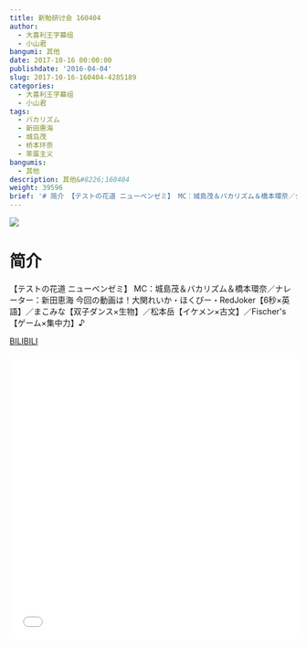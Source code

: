 ```yaml
---
title: 新勉研讨会 160404
author:
  - 大喜利王字幕组
  - 小山君
bangumi: 其他
date: 2017-10-16 00:00:00
publishdate: '2016-04-04'
slug: 2017-10-16-160404-4285189
categories:
  - 大喜利王字幕组
  - 小山君
tags:
  - バカリズム
  - 新田惠海
  - 城岛茂
  - 桥本环奈
  - 笨蛋主义
bangumis:
  - 其他
description: 其他&#8226;160404
weight: 39596
brief: '# 简介 【テストの花道 ニューベンゼミ】 MC：城島茂＆バカリズム＆橋本環奈／ナレーター：新田恵海 今回の動画は！大関れいか・ほくぴー・RedJoker【6秒×英語】／まこみな【双子ダンス×生物】／松本岳【イケメン×古文】／Fischer''s【ゲーム×集中力】♪'
---
```


![](https://i.imgur.com/WzcGqXt.jpg)

# 简介  
 【テストの花道 ニューベンゼミ】
MC：城島茂＆バカリズム＆橋本環奈／ナレーター：新田恵海
今回の動画は！大関れいか・ほくぴー・RedJoker【6秒×英語】／まこみな【双子ダンス×生物】／松本岳【イケメン×古文】／Fischer\'s【ゲーム×集中力】♪

  [BILIBILI](https://www.bilibili.com/video/av4285189/)


<div class="vcontainer">  <iframe class='video' src="//www.bilibili.com/blackboard/player.html?aid=4285189" width="100%" height="500" frameborder="0" allowfullscreen="allowfullscreen"></iframe></div>
